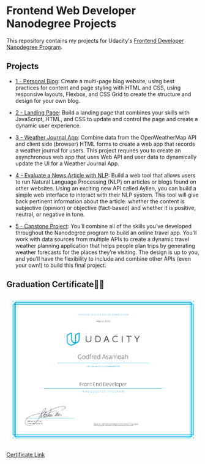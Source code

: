 # Frontend Web Developer Nanodegree Projects

This repository contains my projects for Udacity's [Frontend Developer Nanodegree Program](https://www.udacity.com/course/front-end-web-developer-nanodegree--nd0011).

## Projects

- [1 - Personal Blog](/1-personal-blog): Create a multi-page blog website, using best practices for content and page styling with HTML and CSS, using responsive layouts, Flexbox, and CSS Grid to create the structure and design for your own blog.

- [2 - Landing Page](/2-landing-page): Build a landing page that combines your skills with JavaScript, HTML, and CSS to update and control the page and create a dynamic user experience.

- [3 - Weather Journal App](/3-weather-journal): Combine data from the OpenWeatherMap API and client side (browser) HTML forms to create a web app that records a weather journal for users. This project requires you to create an asynchronous web app that uses Web API and user data to dynamically update the UI for a Weather Journal App.

- [4 - Evaluate a News Article with NLP](/4-evaluate-news-nlp): Build a web tool that allows users to run Natural Language Processing (NLP) on articles or blogs found on other websites. Using an exciting new API called Aylien, you can build a simple web interface to interact with their NLP system. This tool will give back pertinent information about the article: whether the content is subjective (opinion) or objective (fact-based) and whether it is positive, neutral, or negative in tone.

- [5 - Capstone Project](/5-capstone): You’ll combine all of the skills you’ve developed throughout the Nanodegree program to build an online travel app. You’ll work with data sources from multiple APIs to create a dynamic travel weather planning application that helps people plan trips by generating weather forecasts for the places they’re visiting. The design is up to you, and you’ll have the flexibility to include and combine other APIs (even your own!) to build this final project.

## Graduation Certificate🎉🎉

![Nanodegree Certificate](./certificate.png "Certificate")

[Certificate Link](https://confirm.udacity.com/RDCHDPM)
